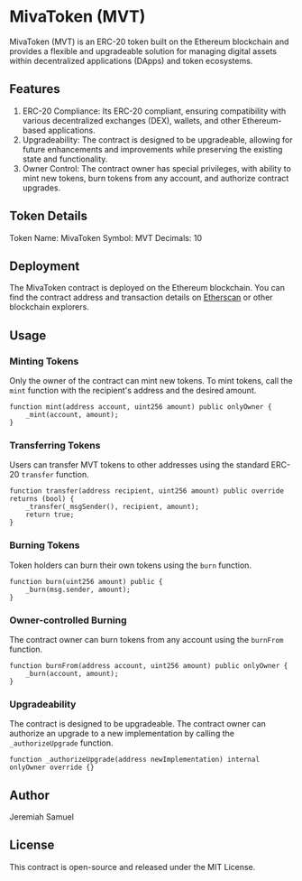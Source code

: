
# MivaToken (MVT)

MivaToken (MVT) is an ERC-20 token built on the Ethereum blockchain and provides a flexible and upgradeable solution for managing digital assets within decentralized applications (DApps) and token ecosystems.

## Features

1. ERC-20 Compliance: Its ERC-20 compliant, ensuring compatibility with various decentralized exchanges (DEX), wallets, and other Ethereum-based applications.
2. Upgradeability: The contract is designed to be upgradeable, allowing for future enhancements and improvements while preserving the existing state and functionality.
3. Owner Control: The contract owner has special privileges, with ability to mint new tokens, burn tokens from any account, and authorize contract upgrades.

## Token Details

Token Name: MivaToken
Symbol: MVT
Decimals: 10

## Deployment

The MivaToken contract is deployed on the Ethereum blockchain. You can find the contract address and transaction details on [Etherscan](https://etherscan.io/) or other blockchain explorers.

## Usage

### Minting Tokens

Only the owner of the contract can mint new tokens. To mint tokens, call the `mint` function with the recipient's address and the desired amount.

```solidity
function mint(address account, uint256 amount) public onlyOwner {
    _mint(account, amount);
}
```

### Transferring Tokens

Users can transfer MVT tokens to other addresses using the standard ERC-20 `transfer` function.

```solidity
function transfer(address recipient, uint256 amount) public override returns (bool) {
    _transfer(_msgSender(), recipient, amount);
    return true;
}
```

### Burning Tokens
Token holders can burn their own tokens using the `burn` function.

```solidity
function burn(uint256 amount) public {
    _burn(msg.sender, amount);
}
```

### Owner-controlled Burning
The contract owner can burn tokens from any account using the `burnFrom` function.

```solidity
function burnFrom(address account, uint256 amount) public onlyOwner {
    _burn(account, amount);
}
```

### Upgradeability
The contract is designed to be upgradeable. The contract owner can authorize an upgrade to a new implementation by calling the `_authorizeUpgrade` function.

```solidity
function _authorizeUpgrade(address newImplementation) internal onlyOwner override {}
```

## Author
Jeremiah Samuel

## License

This contract is open-source and released under the MIT License.
